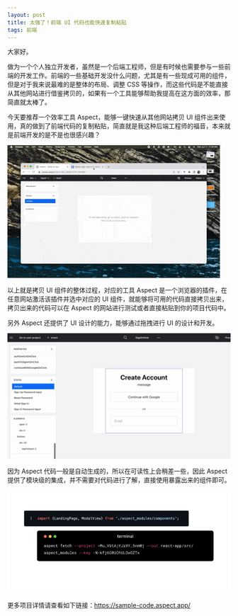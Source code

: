 ```yaml
---
layout: post
title: 太强了！前端 UI 代码也能快速复制粘贴
tags: 前端
---
```


大家好。

做为一个个人独立开发者，虽然是一个后端工程师，但是有时候也需要参与一些前端的开发工作。前端的一些基础开发没什么问题，尤其是有一些现成可用的组件，但是对于我来说最难的是整体的布局、调整 CSS 等操作，而这些代码是不能直接从其他网站进行借鉴拷贝的，如果有一个工具能够帮助我提高在这方面的效率，那简直就太棒了。

今天要推荐一个效率工具 Aspect，能够一键快速从其他网站拷贝 UI 组件出来使用，真的做到了前端代码的复制粘贴，简直就是我这种后端工程师的福音，本来就是前端开发的是不是也很感兴趣？

![](https://raw.githubusercontent.com/ZhuPeng/pic/master/images/aspect.ui.compress.phone.gif)

以上就是拷贝 UI 组件的整体过程，对应的工具 Aspect 是一个浏览器的插件，在任意网站激活该插件并选中对应的 UI 组件，就能够将可用的代码直接拷贝出来，拷贝出来的代码可以在 Aspect 的网站进行测试或者直接粘贴到你的项目代码中。

另外 Aspect 还提供了 UI 设计的能力，能够通过拖拽进行 UI 的设计和开发。

![](https://raw.githubusercontent.com/ZhuPeng/pic/master/images/aspect.drag.drop.gif)

因为 Aspect 代码一般是自动生成的，所以在可读性上会稍差一些，因此 Aspect 提供了模块级的集成，并不需要对代码进行了解，直接使用暴露出来的组件即可。

![image-20221114225938246](https://raw.githubusercontent.com/ZhuPeng/pic/master/images/compress_image-20221114225938246.png)

更多项目详情请查看如下链接：https://sample-code.aspect.app/
